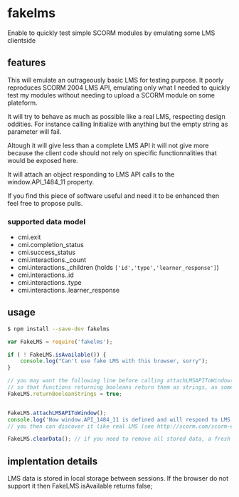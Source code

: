 # fakelms
Enable to quickly test simple SCORM modules by emulating some LMS clientside

## features
This will emulate an outrageously basic LMS for testing purpose. It poorly reproduces SCORM 2004 LMS API, emulating only what I needed to quickly test my modules without needing to upload a SCORM module on some plateform.


It will try to behave as much as possible like a real LMS, respecting design oddities. For instance calling Initialize with anything but the empty string as parameter will fail.

Altough it will give less than a complete LMS API it will not give more because the client code should not rely on specific functionnalities that would be exposed here.


It will attach an object responding to LMS API calls to the window.API_1484_11 property.


If you find this piece of software useful and need it to be enhanced then feel free to propose pulls.

### supported data model
- cmi.exit
- cmi.completion\_status
- cmi.success\_status
- cmi.interactions.\_count
- cmi.interactions.\_children (holds `['id','type','learner_response']`)
- cmi.interactions.<n>.id
- cmi.interactions.<n>.type
- cmi.interactions.<n>.learner\_response
	
## usage

```sh
$ npm install --save-dev fakelms
```

```javascript
var FakeLMS = require('fakelms');

if ( ! FakeLMS.isAvailable()) {
	console.log("Can't use fake LMS with this browser, sorry");
}

// you may want the following line before calling attachLMSAPIToWindow()
// so that functions returning booleans return them as strings, as some LMS APIs do in real life
FakeLMS.returnBooleanStrings = true;


FakeLMS.attachLMSAPIToWindow();
console.log('Now window.API_1484_11 is defined and will respond to LMS calls');
// you then can discover it like real LMS (see http://scorm.com/scorm-explained/technical-scorm/run-time/api-discovery-algorithms/)

FakeLMS.clearData(); // if you need to remove all stored data, a fresh restart

```


## implentation details
LMS data is stored in local storage between sessions. If the browser do not support it then FakeLMS.isAvailable returns false;